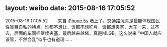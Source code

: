 layout: weibo
date: 2015-08-16 17:05:52
---
2015-08-16 17:05:52  &nbsp;&nbsp;&nbsp;&nbsp;&nbsp;&nbsp; 来自 <a href="sinaweibo://customweibosource" rel="nofollow">iPhone 5s</a>
堵上了。交通路况真是最能体现国民性盲目自私的特点。谁都不想让，谁都不想吃亏，谁都想夹塞，大车一来，过不去，后面的车同样继续夹塞，最后越来越堵，真是MLGB。这么说来 “中国人就应该管，不然会乱”似乎也有道理…… ​​​
